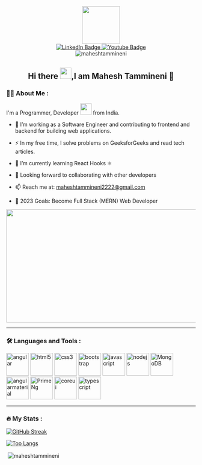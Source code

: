 <!-- BLOG-POST-LIST:START -->
<!-- BLOG-POST-LIST:END -->

<div id="header" align="center">
  <img src="https://media.giphy.com/media/jdPMeyv9rn0hZHh8n9/giphy.gif" width="100"/>
</div>

<div id="badges" align="center">
  <a href="https://www.linkedin.com/in/mahesh-tammineni-468Ok/">
    <img src="https://img.shields.io/badge/LinkedIn-blue?style=for-the-badge&logo=linkedin&logoColor=white" alt="LinkedIn Badge"/>
  </a>
  <a href="your-youtube-URL">
    <img src="https://img.shields.io/badge/YouTube-red?style=for-the-badge&logo=youtube&logoColor=white" alt="Youtube Badge"/>
  </a>
</div>
<div id="badges" align="center">
<img src="https://komarev.com/ghpvc/?username=maheshtammineni&label=Profile%20views&color=0e75b6&style=flat" alt="maheshtammineni"/>
</div>

<h2 align="center">
  Hi there
  <img src="https://media.giphy.com/media/hvRJCLFzcasrR4ia7z/giphy.gif" width="30px"/>,I am  Mahesh Tammineni 🙂<br/>
</h2>

### :woman_technologist: About Me :
I'm a Programmer, Developer <img src="https://media.giphy.com/media/WUlplcMpOCEmTGBtBW/giphy.gif" width="30"> from India.
- :telescope: I’m working as a Software Engineer and contributing to frontend and backend for building web applications.

- :zap: In my free time, I solve problems on GeeksforGeeks and read tech articles.

- 🌱 I’m currently learning React Hooks ⚛
- 👯 Looking forward to collaborating with other developers
- 📫 Reach me at: maheshtammineni2222@gmail.com
- 🥅 2023 Goals: Become Full Stack (MERN) Web Developer


<div align="center">
  <img src="https://media.giphy.com/media/dWesBcTLavkZuG35MI/giphy.gif" width="600" height="300"/>
</div>

---

### :hammer_and_wrench: Languages and Tools :
<div>
  <img src="https://i.ibb.co/wJ1Vy08/angular.png" alt="angular" border="0" width="60" height="60">
  <img src="https://d1tgh8fmlzexmh.cloudfront.net/ccbp-responsive-website/portfolio-skills-html-img.png"  alt="html5" border="0" width="60" height="60" />
  <img src="https://d1tgh8fmlzexmh.cloudfront.net/ccbp-responsive-website/portfolio-skills-css-img.png" alt="css3" border="0" width="60" height="60" />
  <img src="https://d1tgh8fmlzexmh.cloudfront.net/ccbp-responsive-website/portfolio-skills-bootstrap-img.png" alt="bootstrap" border="0" width="60" height="60"  />
  <img src="https://d1tgh8fmlzexmh.cloudfront.net/ccbp-responsive-website/portfolio-skills-js-img.png"  alt="javascript" border="0" width="60" height="60" />
  <img src="https://i.ibb.co/M7Hw8rF/nodejs.jpg" alt="nodejs"  border="0" width="60" height="60" />
  <img src="https://i.ibb.co/26ZprqN/MongoDB.png" alt="MongoDB" border="0" width="60" height="60"/>
  <img src="https://i.ibb.co/wJBdjmK/angularmaterial.png" alt="angularmaterial"border="0" width="60" height="60"/>
  <img src="https://i.ibb.co/2jVKcFv/download.png" alt="PrimeNg" border="0" width="60" height="60" />
  <img src="https://i.ibb.co/X4dkBg1/coreui.png" alt="coreui" border="0" width="60" height="60" />
  <img src="https://i.ibb.co/6FNCLZF/typescript.png" alt="typescript" border="0" width="60" height="60" />
</div>

---

### :fire: My Stats :
[![GitHub Streak](http://github-readme-streak-stats.herokuapp.com?user=maheshtammineni&theme=dark&background=000000)](https://git.io/streak-stats)

[![Top Langs](https://github-readme-stats.vercel.app/api/top-langs/?username=maheshtammineni&layout=compact&theme=vision-friendly-dark)](https://github.com/anuraghazra/github-readme-stats)


<p>&nbsp;<img align="center" src="https://github-readme-stats.vercel.app/api?username=maheshtammineni&show_icons=true&locale=en&theme=radical&hide_border=true" alt="maheshtammineni" /></p>
